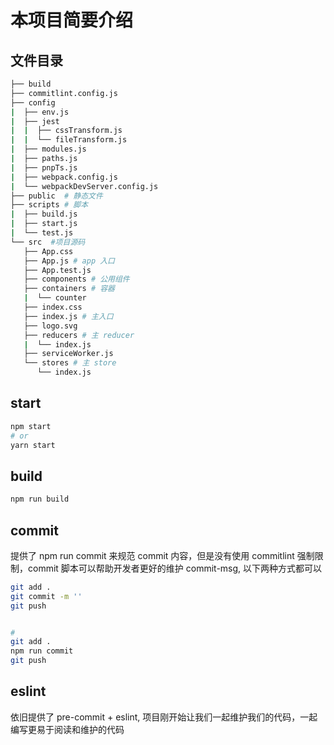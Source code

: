 <!--
 * @Author: maoguiun
 * @Date: 2019-11-07 18:19:50
 * @LastEditors: maoguiun
 * @LastEditTime: 2019-11-12 17:23:17
 * @FilePath: \common-app\README.md
 -->

# 本项目简要介绍

## 文件目录

```bash
├── build
├── commitlint.config.js
├── config
|  ├── env.js
|  ├── jest
|  |  ├── cssTransform.js
|  |  └── fileTransform.js
|  ├── modules.js
|  ├── paths.js
|  ├── pnpTs.js
|  ├── webpack.config.js
|  └── webpackDevServer.config.js
├── public  # 静态文件
├── scripts # 脚本
|  ├── build.js
|  ├── start.js
|  └── test.js
└── src  #项目源码
   ├── App.css
   ├── App.js # app 入口
   ├── App.test.js
   ├── components # 公用组件
   ├── containers # 容器
   |  └── counter
   ├── index.css
   ├── index.js # 主入口
   ├── logo.svg
   ├── reducers # 主 reducer
   |  └── index.js
   ├── serviceWorker.js
   └── stores # 主 store
      └── index.js
```

## start

```bash
npm start
# or
yarn start
```

## build

```bash
npm run build
```

## commit

提供了 npm run commit 来规范 commit 内容，但是没有使用 commitlint 强制限制，commit 脚本可以帮助开发者更好的维护 commit-msg, 以下两种方式都可以

```bash
git add .
git commit -m ''
git push


#
git add .
npm run commit
git push
```

## eslint

依旧提供了 pre-commit + eslint, 项目刚开始让我们一起维护我们的代码，一起编写更易于阅读和维护的代码
